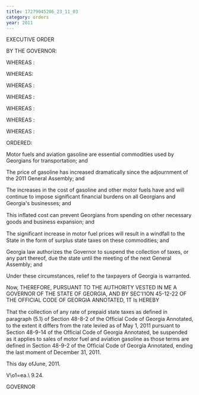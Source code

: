```yaml
---
title: 17279045206_23_11_03
category: orders
year: 2011
---
```

 

EXECUTIVE ORDER

BY THE GOVERNOR:

WHEREAS :

WHEREAS:

WHEREAS :

WHEREAS :

WHEREAS :

WHEREAS :

WHEREAS :

ORDERED:

Motor fuels and aviation gasoline are essential commodities used by Georgians for
transportation; and

The price of gasoline has increased dramatically since the adjournment of the 2011
General Assembly; and

The increases in the cost of gasoline and other motor fuels have and will continue to
impose signiﬁcant ﬁnancial burdens on all Georgians and Georgia's businesses; and

This inﬂated cost can prevent Georgians from spending on other necessary goods
and business expansion; and

The signiﬁcant increase in motor fuel prices will result in a windfall to the State in the
form of surplus state taxes on these commodities; and

Georgia law authorizes the Governor to suspend the collection of taxes, or any part
thereof, due the state until the meeting of the next General Assembly; and

Under these circumstances, relief to the taxpayers of Georgia is warranted.

Now, THEREFORE, PURSUANT TO THE AUTHORITY VESTED IN ME A GOVERNOR
OF THE STATE OF GEORGIA, AND BY SEC'I‘ION 45-12-22 OF THE OFFICIAL CODE
OF GEORGIA ANNOTATED, 1T Is HEREBY

That the collection of any rate of prepaid state taxes as deﬁned in paragraph (5.1) of
Section 48-8-2 of the Ofﬁcial Code of Georgia Annotated, to the extent it differs from
the rate levied as of May 1, 2011 pursuant to Section 48-9-14 of the Ofﬁcial Code of
Georgia Annotated, be suspended as it applies to sales of motor fuel and aviation
gasoline as those terms are deﬁned in Section 48-9-2 of the Ofﬁcial Code of Georgia
Annotated, ending the last moment of December 31, 2011.

This  day ofJune, 2011.

V\o1=ea.\ 9.24.

GOVERNOR

